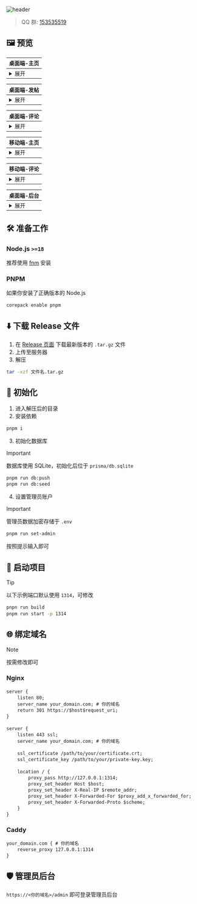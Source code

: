 ![header](./images/header.png)

> QQ 群: [153535519](https://jq.qq.com/?_wv=1027&k=MSNyMu0O)

## 🖼️ 预览

| 桌面端-主页                                                                                    |
| ---------------------------------------------------------------------------------------------- |
| <details><summary>展开</summary>![PC-主页](images/preview/PC-%E4%B8%BB%E9%A1%B5.png)</details> |

| 桌面端-发帖                                                                                    |
| ---------------------------------------------------------------------------------------------- |
| <details><summary>展开</summary>![PC-发帖](images/preview/PC-%E5%8F%91%E5%B8%96.png)</details> |

| 桌面端-评论                                                                                    |
| ---------------------------------------------------------------------------------------------- |
| <details><summary>展开</summary>![PC-评论](images/preview/PC-%E8%AF%84%E8%AE%BA.png)</details> |

| 移动端-主页                                                                                            |
| ------------------------------------------------------------------------------------------------------ |
| <details><summary>展开</summary>![mobile-主页](images/preview/mobile-%E4%B8%BB%E9%A1%B5.png)</details> |

| 移动端-评论                                                                                            |
| ------------------------------------------------------------------------------------------------------ |
| <details><summary>展开</summary>![mobile-评论](images/preview/mobile-%E8%AF%84%E8%AE%BA.png)</details> |

| 桌面端-后台                                                                                    |
| ---------------------------------------------------------------------------------------------- |
| <details><summary>展开</summary>![PC-后台](images/preview/PC-%E5%90%8E%E5%8F%B0.png)</details> |

## 🛠️ 准备工作

### Node.js `>=18`

推荐使用 [fnm](https://github.com/Schniz/fnm#shell-setup) 安装

### PNPM

如果你安装了正确版本的 Node.js

```sh
corepack enable pnpm
```

## ⬇️ 下载 Release 文件

1. 在 [Release 页面](https://github.com/jsun969/uwall/releases) 下载最新版本的 `.tar.gz` 文件
2. 上传至服务器
3. 解压

```sh
tar -xzf 文件名.tar.gz
```

## 🔑 初始化

1. 进入解压后的目录
2. 安装依赖

```sh
pnpm i
```

3. 初始化数据库

> [!IMPORTANT]  
> 数据库使用 SQLite，初始化后位于 `prisma/db.sqlite`

```sh
pnpm run db:push
pnpm run db:seed
```

4. 设置管理员账户

> [!IMPORTANT]  
> 管理员数据加密存储于 `.env`

```sh
pnpm run set-admin
```

按照提示输入即可

## 🚀 启动项目

> [!TIP]  
> 以下示例端口默认使用 `1314`，可修改

```sh
pnpn run build
pnpm run start -p 1314
```

## 🌐 绑定域名

> [!NOTE]  
> 按需修改即可

### Nginx

```nginx
server {
    listen 80;
    server_name your_domain.com; # 你的域名
    return 301 https://$host$request_uri;
}

server {
    listen 443 ssl;
    server_name your_domain.com; # 你的域名

    ssl_certificate /path/to/your/certificate.crt;
    ssl_certificate_key /path/to/your/private-key.key;

    location / {
        proxy_pass http://127.0.0.1:1314;
        proxy_set_header Host $host;
        proxy_set_header X-Real-IP $remote_addr;
        proxy_set_header X-Forwarded-For $proxy_add_x_forwarded_for;
        proxy_set_header X-Forwarded-Proto $scheme;
    }
}
```

### Caddy

```caddy
your_domain.com { # 你的域名
    reverse_proxy 127.0.0.1:1314
}
```

## 🛡️ 管理员后台

`https://<你的域名>/admin` 即可登录管理员后台
